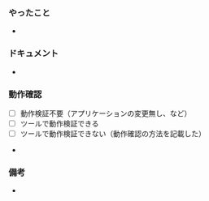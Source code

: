 ### やったこと

<!-- やったことの概要を端的に書く。細かい話はコードにセルフコメントする。 -->

- 

### ドキュメント

<!-- Notion のチケットや Figma のデザイン、関連する Slack での議論などの URL を貼る。 -->

- 


### 動作確認

<!-- チェックボックス or 成果物の画像や動画を貼る。 -->

- [ ] 動作検証不要（アプリケーションの変更無し、など）
- [ ] ツールで動作検証できる
- [ ] ツールで動作検証できない（動作確認の方法を記載した）

<!-- ツールで動作検証できない場合は動作検証の方法を記載してください -->

- 

### 備考

<!-- その他何かあれば。 -->

- 
